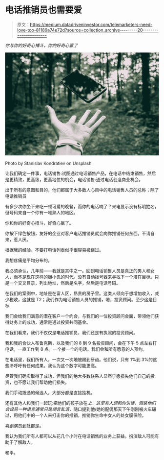 # 电话推销员也需要爱

> 原文：<https://medium.datadriveninvestor.com/telemarketers-need-love-too-81189a74e72d?source=collection_archive---------20----------------------->

*你与你的好奇心搏斗，你的好奇心赢了*

![](img/0b650dce76f3d03ee71bb1fdb1d6461e.png)

Photo by Stanislav Kondratiev on Unsplash

让我们确定一件事，电话销售:试图通过电话销售产品，在电话中结束销售，然后是更精致，更高级，更高地位的机会，电话销售:通过电话创造商业机会。

出于所有的意图和目的，他们都属于大多数人心目中的电话销售人员的总称；除了电话推销员

有多少次你坐下来吃一顿可爱的晚餐，而你的电话响了？来电显示没有标明姓名，但号码来自一个你有一堆熟人的地区。

你和你的好奇心搏斗，好奇心赢了。

你按下绿色按钮，友好的企业对客户电话推销员就会向你推销任何东西。不请自来，惹人厌。

根据我的经验，不要打电话列表似乎很容易被绕过。

我想疼痛是平均分布的。

我必须承认，几年前——我就是其中之一。回到电话销售人员是真正的男人和女人，而不是现在这样的胆小鬼的时代。没有自动拨号器来寻找下一个潜在目标。只是一个交叉目录，列出地址，然后是名字，然后是电话号码。

在我们的案例中，地址是在富人区，昂贵的房子里。这类人倾向于想增加收入，减少税收，这就是 T2；我们作为电话销售人员的推销，嗯，投资顾问。至少这是目标

我们会给我们满意的潜在客户一个约会，与我们的一位投资顾问会面，带领他们获得财务上的成功，通常是通过投资共同基金。

在我们看来，我们不仅仅是电话推销员，我们还是有执照的投资顾问。

我和我的合伙人布鲁克斯，以及我们的 8 到 9 名投资顾问，会在下午 5 点左右打电话，一直工作到 8 点。一个接一个的电话。我们会和所有愿意的人预约。

在电话里，我们所有人，一次又一次地被踢到牙齿。他们说，只有 1%到 3%的这些冷呼吁有任何成果。我认为这个数字可能更高。

尽管我们确实取得了成功，但我们的绝大多数联系人显然宁愿损失他们自己的投资，也不愿让我们帮助他们损失。

我们手动拨通的候选人，大部分都是直接挂机。

还有其他人和我们一起玩:把他们的孩子放在*上，这里有人想和你说话，*假装他们会说另一种语言*通常只是胡言乱语*，随口提到他/她的配偶那天下午刚刚被火车碾过，用他们中的一个人来打击你的推销，推销你生命中女人的处女膜保险。

喜剧演员到处都是。

我认为我们所有人都可以从花几个小时在电话销售的业务上获益。扮演敌人可能有助于了解敌人。

和平。